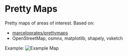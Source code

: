 # Pretty Maps

Pretty maps of areas of interest. Based on:

* [marceloprates/prettymaps](https://github.com/marceloprates/prettymaps)
* OpenStreetMap, osmnx, matplotlib, shapely, vsketch

Example:
![Example Map](prints/cambridge.svg)